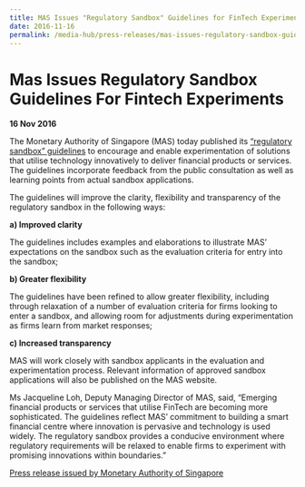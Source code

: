 ```yaml
---
title: MAS Issues "Regulatory Sandbox" Guidelines for FinTech Experiments
date: 2016-11-16
permalink: /media-hub/press-releases/mas-issues-regulatory-sandbox-guidelines-for-fintech-experiments
---
```

# Mas Issues Regulatory Sandbox Guidelines For Fintech Experiments

**16 Nov 2016**

The Monetary Authority of Singapore (MAS) today published its [“regulatory sandbox” guidelines](https://www.mas.gov.sg/-/media/MAS/Smart-Financial-Centre/Sandbox/FinTech-Regulatory-Sandbox-Guidelines-19Feb2018.pdf?la=en&hash=B1D36C055AA641F580058339009448CC19A014F7) to encourage and enable experimentation of solutions that utilise technology innovatively to deliver financial products or services. The guidelines incorporate feedback from the public consultation as well as learning points from actual sandbox applications.

The guidelines will improve the clarity, flexibility and transparency of the regulatory sandbox in the following ways:

**a) Improved clarity**

The guidelines includes examples and elaborations to illustrate MAS’ expectations on the sandbox such as the evaluation criteria for entry into the sandbox;  
   
**b) Greater flexibility**

The guidelines have been refined to allow greater flexibility, including through relaxation of a number of evaluation criteria for firms looking to enter a sandbox, and allowing room for adjustments during experimentation as firms learn from market responses;  

**c) Increased transparency**

MAS will work closely with sandbox applicants in the evaluation and experimentation process. Relevant information of approved sandbox applications will also be published on the MAS website.

Ms Jacqueline Loh, Deputy Managing Director of MAS, said, “Emerging financial products or services that utilise FinTech are becoming more sophisticated. The guidelines reflect MAS’ commitment to building a smart financial centre where innovation is pervasive and technology is used widely. The regulatory sandbox provides a conducive environment where regulatory requirements will be relaxed to enable firms to experiment with promising innovations within boundaries.”

[Press release issued by Monetary Authority of Singapore](https://www.mas.gov.sg/news/media-releases/2016/mas-issues-regulatory-sandbox-guidelines-for-fintech-experiments)